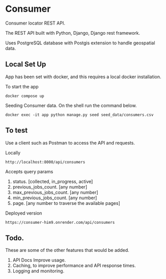 # Consumer
Consumer locator REST API. 

The REST API built with Python, Django, Django rest framework. 

Uses PostgreSQL database with Postgis extension to handle geospatial data.


## Local Set Up
App has been set with docker, and this requires a local docker installation.

To start the app

```docker compose up```

Seeding Consumer data. On the shell run the command below.

```docker exec -it app python manage.py seed seed_data/consumers.csv```

## To test
Use a client such as Postman to access the API and requests.

Locally

```http://localhost:8000/api/consumers```

Accepts query params
1. status. [collected, in_progress, active]
2. previous_jobs_count. [any number]
3. max_previous_jobs_count. [any number]
4. min_previous_jobs_count. [any number]
5. page. [any number to traverse the available pages]


Deployed version

```https://consumer-him9.onrender.com/api/consumers```



## Todo.

These are some of the other features that would be added.

1. API Docs Improve usage.
2. Caching, to improve performance and API response times.
3. Logging and monitoring.

